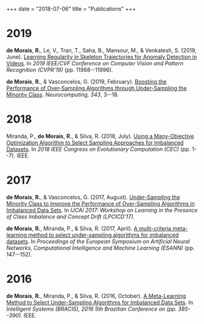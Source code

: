 +++
date = "2018-07-06"
title = "Publications"
+++

# 2019
**de Morais**, **R.**, Le, V., Tran, T., Saha, B., Mansour, M., & Venkatesh, S. (2019, June). [Learning Regularity in Skeleton Trajectories for Anomaly Detection in Videos](http://openaccess.thecvf.com/content_CVPR_2019/html/Morais_Learning_Regularity_in_Skeleton_Trajectories_for_Anomaly_Detection_in_Videos_CVPR_2019_paper.html). In _2019 IEEE/CVF Conference on Computer Vision and Pattern Recognition (CVPR'19)_ (pp. 11988--11996).

**de Morais**, **R.**, & Vasconcelos, G. (2019, February). [Boosting the Performance of Over-Sampling Algorithms through Under-Sampling the Minority Class](https://www.sciencedirect.com/science/article/pii/S0925231219301584). _Neurocomputing, 343_, 3--18.

# 2018
Miranda, P., **de Morais**, **R.**, & Silva, R. (2018, July). [Using a Many-Objective Optimization Algorithm to Select Sampling Approaches for Imbalanced Datasets](https://ieeexplore.ieee.org/document/8477988). In _2018 IEEE Congress on Evolutionary Computation (CEC)_ (pp. 1--7). IEEE.

# 2017
**de Morais**, **R.**, & Vasconcelos, G. (2017, August). [Under-Sampling the Minority Class to Improve the Performance of Over-Sampling Algorithms in Imbalanced Data Sets](https://arxiv.org/pdf/1707.09425#page=16). In _IJCAI 2017: Workshop on Learning in the Presence of Class Imbalance and Concept Drift (LPCICD'17)_.

**de Morais**, **R.**, Miranda, P., & Silva, R. (2017, April). [A multi-criteria meta-learning method to select under-sampling algorithms for imbalanced datasets](https://www.elen.ucl.ac.be/Proceedings/esann/esannpdf/es2017-11.pdf). In _Proceedings of the European Symposium on Artificial Neural Networks, Computational Intelligence and Machine Learning (ESANN)_ (pp. 147--152).

# 2016
**de Morais**, **R.**, Miranda, P., & Silva, R. (2016, October). [A Meta-Learning Method to Select Under-Sampling Algorithms for Imbalanced Data Sets](http://ieeexplore.ieee.org/document/7839617/). In _Intelligent Systems (BRACIS), 2016 5th Brazilian Conference on (pp. 385--390)_. IEEE.